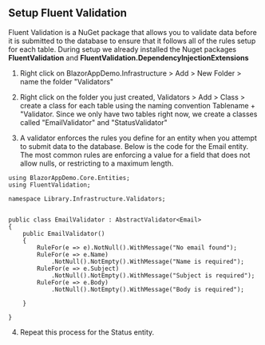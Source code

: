 ## Setup Fluent Validation

 
Fluent Validation is a NuGet package that allows you to validate data before it
is submitted to the database to ensure that it follows all of the rules setup for
each table. During setup we already installed the Nuget packages **FluentValidation**
and **FluentValidation.DependencyInjectionExtensions**

1. Right click on BlazorAppDemo.Infrastructure > Add > New Folder > name the
folder "Validators"


2. Right click on the folder you just created, Validators > Add > Class >
create a class for each table using the naming convention Tablename + "Validator.
Since we only have two tables right now, we create a classes 
called "EmailValidator" and "StatusValidator"

3. A validator enforces the rules you define for an entity when you attempt to submit data
to the database. Below is the code for the Email entity. The most common rules are
enforcing a value for a field that does not allow nulls, or restricting to
a maximum length.

```
using BlazorAppDemo.Core.Entities;
using FluentValidation;

namespace Library.Infrastructure.Validators;


public class EmailValidator : AbstractValidator<Email>
{
    public EmailValidator()
    {
        RuleFor(e => e).NotNull().WithMessage("No email found");
        RuleFor(e => e.Name)
            .NotNull().NotEmpty().WithMessage("Name is required");
        RuleFor(e => e.Subject)
            .NotNull().NotEmpty().WithMessage("Subject is required");
        RuleFor(e => e.Body)
            .NotNull().NotEmpty().WithMessage("Body is required");

    }

}
```

4. Repeat this process for the Status entity.